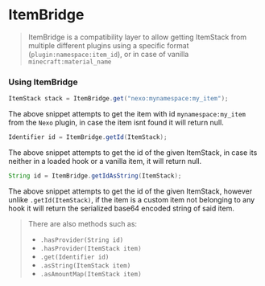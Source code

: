 # ItemBridge

> ItemBridge is a compatibility layer to allow getting ItemStack from multiple different plugins using a specific format (`plugin:namespace:item_id`), or in case of vanilla `minecraft:material_name`

### Using ItemBridge
```Java
ItemStack stack = ItemBridge.get("nexo:mynamespace:my_item");
```
The above snippet attempts to get the item with id `mynamespace:my_item` from the `Nexo` plugin, in case the item isnt found it will return null.

```Java
Identifier id = ItemBridge.getId(ItemStack);
```
The above snippet attempts to get the id of the given ItemStack, in case its neither in a loaded hook or a vanilla item, it will return null.

```Java
String id = ItemBridge.getIdAsString(ItemStack);
```
The above snippet attempts to get the id of the given ItemStack, however unlike `.getId(ItemStack)`, if the item is a custom item not belonging to any hook it will return the serialized base64 encoded string of said item.

> There are also methods such as:
> - `.hasProvider(String id)`
> - `.hasProvider(ItemStack item)`
> - `.get(Identifier id)`
> - `.asString(ItemStack item)`
> - `.asAmountMap(ItemStack item)`